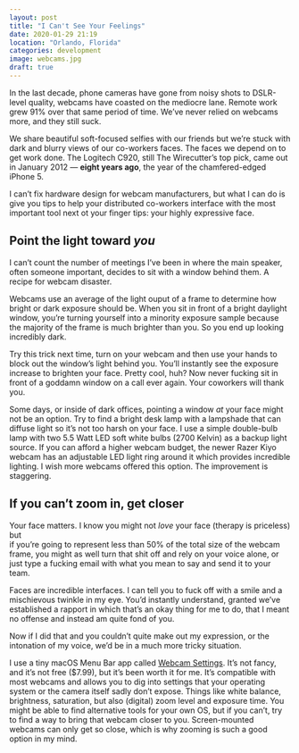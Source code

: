 ```yaml
---
layout: post
title: "I Can't See Your Feelings"
date: 2020-01-29 21:19
location: "Orlando, Florida"
categories: development
image: webcams.jpg
draft: true
---
```

In the last decade, phone cameras have gone from noisy shots to DSLR-level quality, 
webcams have coasted on the mediocre lane. Remote work grew 91% over that same period 
of time. We’ve never relied on webcams more, and they still suck.

We share beautiful soft-focused selfies with our friends but we’re stuck with dark and 
blurry views of our co-workers faces. The faces we depend on to get work done. The 
Logitech C920, still The Wirecutter’s top pick, came out in January 2012 — **eight years ago**, 
the year of the chamfered-edged iPhone 5. 

I can’t fix hardware design for webcam manufacturers, but what I can do is give you tips 
to help your distributed co-workers interface with the most important tool next ot your 
finger tips: your highly expressive face.

## Point the light toward *you*

I can’t count the number of meetings I’ve been in where the main speaker, often someone 
important, decides to sit with a window behind them. A recipe for webcam disaster. 

Webcams use an average of the light ouput of a frame to determine how bright or dark 
exposure should be. When you sit in front of a bright daylight window, you’re turning 
yourself into a minority exposure sample because the majority of the frame is much brighter 
than you. So you end up looking incredibly dark.

Try this trick next time, turn on your webcam and then use your hands to block out the 
window’s light behind you. You’ll instantly see the exposure increase to brighten your face. 
Pretty cool, huh? Now never fucking sit in front of a goddamn window on a call ever again. 
Your coworkers will thank you.

Some days, or inside of dark offices, pointing a window *at* your face might not be an 
option. Try to find a bright desk lamp with a lampshade that can diffuse light so it’s 
not too harsh on your face. I use a simple double-bulb lamp with two 5.5 Watt LED soft 
white bulbs (2700 Kelvin) as a backup light source. If you can afford a higher webcam 
budget, the newer Razer Kiyo webcam has an adjustable LED light ring around it which 
provides incredible lighting. I wish more webcams offered this option. The improvement 
is staggering.  

## If you can’t zoom in, get closer

Your face matters. I know you might not *love* your face (therapy is priceless) but  
if you’re going to represent less than 50% of the total size of the webcam frame, 
you might as well turn that shit off and rely on your voice alone, or just type a 
fucking email with what you mean to say and send it to your team. 

Faces are incredible interfaces. I can tell you to fuck off with a smile and a mischievous 
twinkle in my eye. You’d instantly understand, granted we’ve established a rapport in 
which that’s an okay thing for me to do, that I meant no offense and instead am quite 
fond of you.

Now if I did that and you couldn’t quite make out my expression, or the intonation of my 
voice, we’d be in a much more tricky situation. 

I use a tiny macOS Menu Bar app called [Webcam Settings][1]. It’s not fancy, and it’s 
not free ($7.99), but it’s been worth it for me. It’s compatible with most webcams and 
allows you to dig into settings that your operating system or the camera itself sadly 
don’t expose. Things like white balance, brightness, saturation, but also (digital) zoom 
level and exposure time. You might be able to find alternative tools for your own OS, 
but if you can’t, try to find a way to bring that webcam closer to you. Screen-mounted 
webcams can only get so close, which is why zooming is such a good option in my mind.  

[1]: https://apps.apple.com/us/app/webcam-settings/id533696630?mt=12
